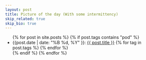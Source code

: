 ```yaml
---
layout: post
title: Picture of the day (With some intermittency)
skip_related: true
skip_bio: true
---
```


<div id="archive">
<ul>
{% for post in site.posts %}
  {% if post.tags contains "pod" %}
    <li {% if post.favorite %}class="favorite"{% endif %}>
      {{post.date | date: "%B %d, %Y" }}: <a href="{{ post.url }}">{{ post.title }}</a> {% for tag in post.tags %} {% endfor %}
    </li>
  {% endif %}
{% endfor %}
</ul>
</div>
